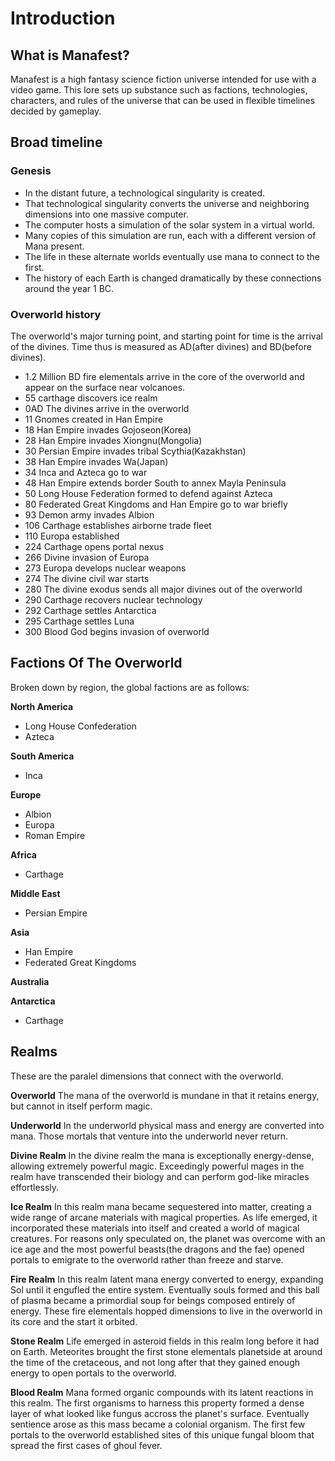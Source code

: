 # Introduction

## What is Manafest?
Manafest is a high fantasy science fiction universe intended for use with a video game. This lore sets up substance such as factions, technologies, characters, and rules of the universe that can be used in flexible timelines decided by gameplay.

## Broad timeline

### Genesis
- In the distant future, a technological singularity is created.
- That technological singularity converts the universe and neighboring dimensions into one massive computer.
- The computer hosts a simulation of the solar system in a virtual world.
- Many copies of this simulation are run, each with a different version of Mana present.
- The life in these alternate worlds eventually use mana to connect to the first.
- The history of each Earth is changed dramatically by these connections around the year 1 BC.

### Overworld history
The overworld's major turning point, and starting point for time is the arrival of the divines. Time thus is measured as AD(after divines) and BD(before divines).

- 1.2 Million BD fire elementals arrive in the core of the overworld and appear on the surface near volcanoes. 
- 55  carthage discovers ice realm
- 0AD The divines arrive in the overworld
- 11  Gnomes created in Han Empire
- 18  Han Empire invades Gojoseon(Korea)
- 28  Han Empire invades Xiongnu(Mongolia)
- 30  Persian Empire invades tribal Scythia(Kazakhstan)
- 38  Han Empire invades Wa(Japan)
- 34  Inca and Azteca go to war
- 48  Han Empire extends border South to annex Mayla Peninsula
- 50  Long House Federation formed to defend against Azteca
- 80  Federated Great Kingdoms and Han Empire go to war briefly
- 93  Demon army invades Albion
- 106 Carthage establishes airborne trade fleet
- 110 Europa established
- 224 Carthage opens portal nexus
- 266 Divine invasion of Europa 
- 273 Europa develops nuclear weapons
- 274 The divine civil war starts
- 280 The divine exodus sends all major divines out of the overworld
- 290 Carthage recovers nuclear technology
- 292 Carthage settles Antarctica
- 295 Carthage settles Luna
- 300 Blood God begins invasion of overworld


## Factions Of The Overworld
Broken down by region, the global factions are as follows:


**North America**
- Long House Confederation
- Azteca

**South America**
- Inca

**Europe**
- Albion
- Europa
- Roman Empire

**Africa**
- Carthage

**Middle East**
- Persian Empire

**Asia**
- Han Empire
- Federated Great Kingdoms

**Australia**

**Antarctica**
- Carthage

## Realms
These are the paralel dimensions that connect with the overworld.

**Overworld**
The mana of the overworld is mundane in that it retains energy, but cannot in itself perform magic.

**Underworld**
In the underworld physical mass and energy are converted into mana. Those mortals that venture into the underworld never return.

**Divine Realm**
In the divine realm the mana is exceptionally energy-dense, allowing extremely powerful magic. Exceedingly powerful mages in the realm have transcended their biology and can perform god-like miracles effortlessly.

**Ice Realm**
In this realm mana became sequestered into matter, creating a wide range of arcane materials with magical properties. As life emerged, it incorporated these materials into itself and created a world of magical creatures. For reasons only speculated on, the planet was overcome with an ice age and the most powerful beasts(the dragons and the fae) opened portals to emigrate to the overworld rather than freeze and starve.

**Fire Realm**
In this realm latent mana energy converted to energy, expanding Sol until it engufled the entire system. Eventually souls formed and this ball of plasma became a primordial soup for beings composed entirely of energy. These fire elementals hopped dimensions to live in the overworld in its core and the start it orbited. 

**Stone Realm**
Life emerged in asteroid fields in this realm long before it had on Earth. Meteorites brought the first stone elementals planetside at around the time of the cretaceous, and not long after that they gained enough energy to open portals to the overworld.

**Blood Realm**
Mana formed organic compounds with its latent reactions in this realm. The first organisms to harness this property formed a dense layer of what looked like fungus accross the planet's surface. Eventually sentience arose as this mass became a colonial organism. The first few portals to the overworld established sites of this unique fungal bloom that spread the first cases of ghoul fever. 
